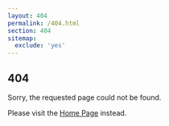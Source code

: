 ```yaml
---
layout: 404
permalink: /404.html
section: 404
sitemap:
  exclude: 'yes'
---
```


## 404

Sorry, the requested page could not be found.

Please visit the [Home Page](/) instead.
